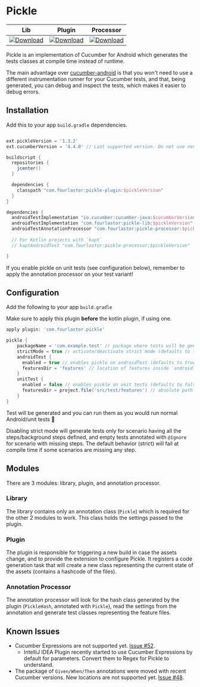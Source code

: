 # Pickle

| Lib | Plugin | Processor |
| --- | --- | --- |
| [ ![Download](https://api.bintray.com/packages/fourlastor/maven/pickle-lib/images/download.svg) ](https://bintray.com/fourlastor/maven/pickle-lib/_latestVersion) | [ ![Download](https://api.bintray.com/packages/fourlastor/maven/pickle-plugin/images/download.svg) ](https://bintray.com/fourlastor/maven/pickle-plugin/_latestVersion) | [ ![Download](https://api.bintray.com/packages/fourlastor/maven/pickle-processor/images/download.svg) ](https://bintray.com/fourlastor/maven/pickle-processor/_latestVersion) |

Pickle is an implementation of Cucumber for Android which generates the tests classes at compile time instead of runtime.

The main advantage over [cucumber-android](https://github.com/cucumber/cucumber-android) is that you won't need to use a different instrumentation runner for your Cucumber tests, and that, being generated, you can debug and inspect the tests, which makes it easier to debug errors.

## Installation

Add this to your app `build.gradle` dependencies.

```gradle

ext.pickleVersion = '1.3.2'
ext.cucumberVersion = '4.4.0' // Last supported version. Do not use never versions since annotation packages were moved.

buildscript {
  repositories {
    jcenter()
  }

  dependencies {
    classpath "com.fourlastor:pickle-plugin:$pickleVersion"
  }
}

dependencies { 
  androidTestImplementation "io.cucumber:cucumber-java:$cucumberVersion"
  androidTestImplementation "com.fourlastor:pickle-lib:$pickleVersion"
  androidTestAnnotationProcessor "com.fourlastor:pickle-processor:$pickleVersion"
  
  // For Kotlin projects with `kapt`
  // kaptAndroidTest "com.fourlastor:pickle-processor:$pickleVersion"

}

```

If you enable pickle on unit tests (see configuration below), remember to apply the annotation processor on your test variant!

## Configuration

Add the following to your app `build.gradle`

Make sure to apply this plugin **before** the kotlin plugin, if using one. 

```gradle
apply plugin: 'com.fourlastor.pickle'

pickle {
    packageName = 'com.example.test' // package where tests will be generated
    strictMode = true // activate/deactivate strict mode (defaults to true)
    androidTest {
      enabled = true // enables pickle on androidTest (defaults to true)
      featuresDir = 'features' // location of features inside `androidTest/src/assets`
    }
    unitTest {
      enabled = false // enables pickle on unit tests (defaults to false)
      featuresDir = project.file('src/test/features') // absolute path to location of feature files for unit tests
    }
}
```

Test will be generated and you can run them as you would run normal Android/unit tests :tada:

Disabling strict mode will generate tests only for scenario having all the steps/background steps defined, and empty tests annotated with `@Ignore` for scenario with missing steps. The default behavior (strict) will fail at compile time if some scenarios are missing any step.

## Modules

There are 3 modules: library, plugin, and annotation processor.

### Library

The library contains only an annotation class (`Pickle`) which is required for the other 2 modules to work. This class holds the settings passed to the plugin.

### Plugin

The plugin is responsible for triggering a new build in case the assets change, and to provide the extension to configure Pickle. It registers a code generation task that will create a new class representing the current state of the assets (contains a hashcode of the files).

### Annotation Processor

The annotation processor will look for the hash class generated by the plugin (`PickleHash`, annotated with `Pickle`), read the settings from the annotation and generate test classes representing the feature files.

## Known Issues

- Cucumber Expressions are not supported yet. [Issue #52](https://github.com/fourlastor/pickle/issues/52).
    - IntelliJ IDEA Plugin recently started to use Cucumber Expressions by default for parameters. Convert them to Regex for Pickle to understand.
- The package of `Given/When/Then` annotations were moved with recent Cucumber versions. New locations are not supported yet. [Issue #48](https://github.com/fourlastor/pickle/issues/48).

